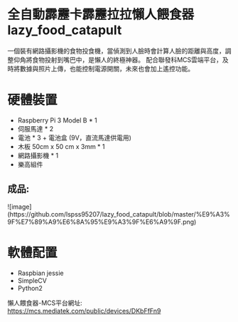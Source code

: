 # <b>全自動霹靂卡霹靂拉拉懶人餵食器 lazy_food_catapult</b>

一個裝有網路攝影機的食物投食機，當偵測到人臉時會計算人臉的距離與高度，調整仰角將食物投射到嘴巴中，是懶人的終極神器。
配合聯發科MCS雲端平台，及時將數據與照片上傳，也能控制電源開關，未來也會加上遙控功能。

# <b>硬體裝置</b>
* Raspberry Pi 3 Model B * 1
* 伺服馬達 * 2
* 電池 * 3 + 電池盒 (9V，直流馬達供電用)
* 木板 50cm x 50 cm x 3mm * 1
* 網路攝影機 * 1
* 樂高組件

<h2><b> 成品: </b></h2>
![image](https://github.com/lspss95207/lazy_food_catapult/blob/master/%E9%A3%9F%E7%89%A9%E6%8A%95%E9%A3%9F%E6%A9%9F.png)

# 軟體配置
* Raspbian jessie
* SimpleCV
* Python2


懶人餵食器-MCS平台網址:
https://mcs.mediatek.com/public/devices/DKbFfFn9




